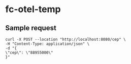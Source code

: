 # fc-otel-temp

## Sample request
```
curl -X POST --location "http://localhost:8080/cep" \
-H "Content-Type: application/json" \
-d "{
\"cep\": \"88955000\"
}"
```